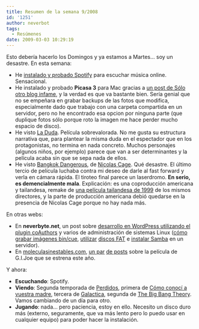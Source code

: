 ```yaml
---
title: Resumen de la semana 9/2008
id: '1251'
author: neverbot
tags:
  - Resúmenes
date: 2009-03-03 10:29:19
---
```


Esto debería hacerlo los Domingos y ya estamos a Martes... soy un desastre. En esta semana:

*   He [instalado y probado Spotify](http://localhost:8000/musica/probando-spotify-y-como-hacerlo-sin-invitaciones/) para escuchar música online. Sensacional.
*   He instalado y probado **Picasa 3** para Mac gracias a [un post de Sólo otro blog infame](http://solo.infames.org/picasa-3-para-mac-la-alternativa-a-iphoto/), y la verdad es que va bastante bien. Sería genial que no se empeñara en grabar backups de las fotos que modifica, especialmente dado que trabajo con una carpeta compartida en un servidor, pero no he encontrado esa opcion por ninguna parte (que duplique fotos sólo porque roto la imagen me hace perder mucho espacio de disco).
*   He visto [La Duda](http://www.imdb.com/title/tt0918927/). Película sobrevalorada. No me gusta su estructura narrativa que, para plantear la misma duda en el espectador que en los protagonistas, no termina en nada concreto. Muchos personajes (algunos niños, por ejemplo) parece que van a ser determinantes y la película acaba sin que se sepa nada de ellos.
*   He visto [Bangkok Dangerous](http://www.imdb.com/title/tt0814022/), de [Nicolas Cage](http://www.imdb.com/name/nm0000115/). Qué desastre. El último tercio de película luchaba contra mi deseo de darle al fast forward y verla en cámara rápida. El tiroteo final parece un laserdromo. **En serio, es demencialmente mala**. Explicación: es una coproducción americana y tailandesa, remake de [una película tailandesa de 1999](http://www.imdb.com/title/tt0263101/) de los mismos directores, y la parte de producción americana debió quedarse en la presencia de Nicolas Cage porque no hay nada más.

En otras webs:

*   En **neverbyte.net**, un post sobre [desarrollo en WordPress utilizando el plugin coAuthors](http://www.neverbyte.net/archivo/wordpress-mostrar-multiples-gravatar-usando-coauthors/) y varios de administración de sistemas Linux ([cómo grabar imágenes bin/cue](http://www.neverbyte.net/archivo/ubuntu-grabar-imagenes-de-cd-en-formato-bincue/), [utilizar](http://www.neverbyte.net/archivo/linux-cambiar-el-label-nombre-de-un-disco-fat/) [discos FAT](http://www.neverbyte.net/archivo/linux-montar-un-disco-fat-simulando-el-sistema-de-permisos/) e [instalar Samba](http://www.neverbyte.net/archivo/linux-compartir-carpetas-con-tu-red-windows-usando-samba/) en un servidor).
*   En [moleculasinestables.com](http://www.moleculasinestables.com/), [un par](http://www.moleculasinestables.com/archivo/gijoe-the-rise-of-cobra/) [de posts](http://www.moleculasinestables.com/archivo/gijoe-the-rise-of-cobra-tv-spot/) sobre la película de G.I.Joe que se estrena este año.

Y ahora:

*   **Escuchando**: Spotify.
*   **Viendo**: Segunda temporada de [Perdidos](http://www.tv.com/lost/show/24313/summary.html), primera de [Cómo conocí a vuestra madre](http://www.tv.com/how-i-met-your-mother/show/33700/summary.html), tercera de [Galactica](http://www.tv.com/battlestar-galactica-2003/show/23557/summary.html), segunda de [The Big Bang Theory](http://www.tv.com/the-big-bang-theory/show/58056/summary.html). Vamos cambiando de un día para otro.
*   **Jugando**: nada... pero paciencia, estoy en ello. Necesito un disco duro más (externo, seguramente, que va más lento pero lo puedo usar en cualquier equipo) para poder hacer la instalación.